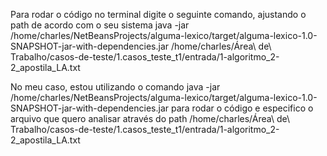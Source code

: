 Para rodar o código no terminal digite o seguinte comando, ajustando o path de acordo com o seu sistema
java -jar /home/charles/NetBeansProjects/alguma-lexico/target/alguma-lexico-1.0-SNAPSHOT-jar-with-dependencies.jar /home/charles/Área\ de\ Trabalho/casos-de-teste/1.casos_teste_t1/entrada/1-algoritmo_2-2_apostila_LA.txt

No meu caso, estou utilizando o comando java -jar /home/charles/NetBeansProjects/alguma-lexico/target/alguma-lexico-1.0-SNAPSHOT-jar-with-dependencies.jar para rodar o código e especifico o arquivo que quero analisar através do path /home/charles/Área\ de\ Trabalho/casos-de-teste/1.casos_teste_t1/entrada/1-algoritmo_2-2_apostila_LA.txt
